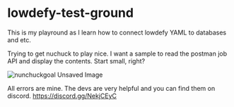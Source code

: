 # lowdefy-test-ground

This is my playround as I learn how to connect lowdefy YAML to databases and etc.

Trying to get nuchuck to play nice. I want a sample to read the postman job API and display the contents. Start small, right?

![nunchuckgoal Unsaved Image](https://user-images.githubusercontent.com/640846/180190081-7c178290-a9e1-4053-9c10-48eb88b8e5b7.png)

All errors are mine. The devs are very helpful and you can find them on discord. https://discord.gg/NekjCEyC